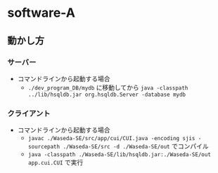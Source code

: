 # software-A

## 動かし方
### サーバー
- コマンドラインから起動する場合
  - `./dev_program_DB/mydb` に移動してから `java -classpath ../lib/hsqldb.jar org.hsqldb.Server -database mydb`

### クライアント
- コマンドラインから起動する場合
  - `javac ./Waseda-SE/src/app/cui/CUI.java -encoding sjis -sourcepath ./Waseda-SE/src -d ./Waseda-SE/out` でコンパイル
  - `java -classpath ./Waseda-SE/lib/hsqldb.jar:./Waseda-SE/out app.cui.CUI` で実行

